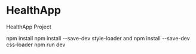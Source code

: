 # HealthApp
HealthApp Project

npm install 
npm install --save-dev style-loader and npm install --save-dev css-loader 
npm run dev